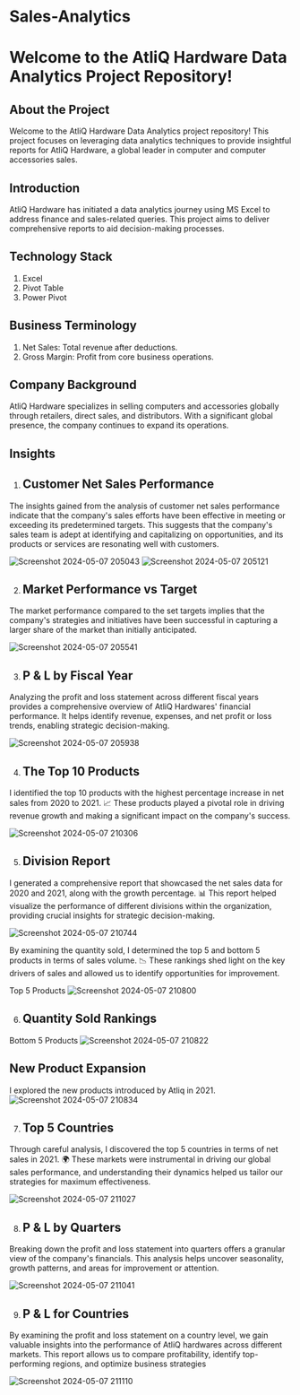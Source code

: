 # Sales-Analytics

# **Welcome to the AtliQ Hardware Data Analytics Project Repository!**

## About the Project

Welcome to the AtliQ Hardware Data Analytics project repository! This project focuses on leveraging data analytics techniques to provide insightful reports for AtliQ Hardware, a global leader in computer and computer accessories sales.

##  Introduction

AtliQ Hardware has initiated a data analytics journey using MS Excel to address finance and sales-related queries. This project aims to deliver comprehensive reports to aid decision-making processes.

## Technology Stack

1. Excel
2. Pivot Table
3. Power Pivot

## Business Terminology

1. Net Sales: Total revenue after deductions.
2. Gross Margin: Profit from core business operations.

## Company Background
AtliQ Hardware specializes in selling computers and accessories globally through retailers, direct sales, and distributors. With a significant global presence, the company continues to expand its operations.

## Insights

1. ## Customer Net Sales Performance

The insights gained from the analysis of customer net sales performance indicate that the company's sales efforts have been effective in meeting or exceeding its predetermined targets.
This suggests that the company's sales team is adept at identifying and capitalizing on opportunities, and its products or services are resonating well with customers.

![Screenshot 2024-05-07 205043](https://github.com/Kartiksinghbisen/Sales-Analytics/assets/139736045/c7c73fec-203a-4696-8353-3e411ad086bc)
![Screenshot 2024-05-07 205121](https://github.com/Kartiksinghbisen/Sales-Analytics/assets/139736045/70972e8d-a2c1-4049-b14f-5042aac42ae2)

2. ## Market Performance vs Target
The market performance compared to the set targets implies that the company's strategies and initiatives have been successful in capturing a larger share of the market than initially anticipated.


![Screenshot 2024-05-07 205541](https://github.com/Kartiksinghbisen/Sales-Analytics/assets/139736045/ac71b273-e9e7-4b9a-b408-8325c5fe328c)

3. ## P & L by Fiscal Year
   
Analyzing the profit and loss statement across different fiscal years provides a comprehensive overview of AtliQ Hardwares' financial performance.
It helps identify revenue, expenses, and net profit or loss trends, enabling strategic decision-making.

![Screenshot 2024-05-07 205938](https://github.com/Kartiksinghbisen/Sales-Analytics/assets/139736045/573bc667-d696-4e8e-993a-1826a3ab9f1d)

4. ## The Top 10 Products
I identified the top 10 products with the highest percentage increase in net sales from 2020 to 2021.
📈 These products played a pivotal role in driving revenue growth and making a significant impact on the company's success.

![Screenshot 2024-05-07 210306](https://github.com/Kartiksinghbisen/Sales-Analytics/assets/139736045/be0bee25-7e05-4490-941b-973ccd58bd65)


5. ## Division Report
I generated a comprehensive report that showcased the net sales data for 2020 and 2021, along with the growth percentage.
📊 This report helped visualize the performance of different divisions within the organization, providing crucial insights for strategic decision-making.

![Screenshot 2024-05-07 210744](https://github.com/Kartiksinghbisen/Sales-Analytics/assets/139736045/2aee2a20-5860-4520-b728-474da9f9cc50)

By examining the quantity sold, I determined the top 5 and bottom 5 products in terms of sales volume.
📉 These rankings shed light on the key drivers of sales and allowed us to identify opportunities for improvement.

Top 5 Products
![Screenshot 2024-05-07 210800](https://github.com/Kartiksinghbisen/Sales-Analytics/assets/139736045/d3981823-4897-4319-a9ac-1a2136c2586c)

6. ## Quantity Sold Rankings

Bottom 5 Products
![Screenshot 2024-05-07 210822](https://github.com/Kartiksinghbisen/Sales-Analytics/assets/139736045/3fa2476d-f9c0-4fd6-bf9c-2a499e072b8f)

## New Product Expansion

I explored the new products introduced by Atliq in 2021.
![Screenshot 2024-05-07 210834](https://github.com/Kartiksinghbisen/Sales-Analytics/assets/139736045/0d273ea3-3c2b-4353-9945-79383fb651aa)



7. ## Top 5 Countries

Through careful analysis, I discovered the top 5 countries in terms of net sales in 2021.
🌍 These markets were instrumental in driving our global sales performance, and understanding their dynamics helped us tailor our strategies for maximum effectiveness.

![Screenshot 2024-05-07 211027](https://github.com/Kartiksinghbisen/Sales-Analytics/assets/139736045/834518d1-712f-4b68-abe9-72fb17641308)

8. ## P & L by Quarters

Breaking down the profit and loss statement into quarters offers a granular view of the company's financials.
This analysis helps uncover seasonality, growth patterns, and areas for improvement or attention.

![Screenshot 2024-05-07 211041](https://github.com/Kartiksinghbisen/Sales-Analytics/assets/139736045/1b1e5fc9-fdf0-4c0e-bb9c-6b619af0b183)

9. ## P & L for Countries
   
By examining the profit and loss statement on a country level, we gain valuable insights into the performance of AtliQ hardwares across different markets.
This report allows us to compare profitability, identify top-performing regions, and optimize business strategies

![Screenshot 2024-05-07 211110](https://github.com/Kartiksinghbisen/Sales-Analytics/assets/139736045/9dd243b4-4a49-499f-80d7-b8208c66c4f9)
